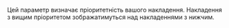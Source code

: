 Цей параметр визначає пріоритетність вашого накладення. Накладення з вищим пріоритетом зображатимуться над накладеннями з нижчим.